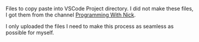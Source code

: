 
<p>
  Files to copy paste into VSCode Project directory. I did not make these files, I got them from the channel
  <a href = "https://www.youtube.com/channel/UC3ivOTE5EgpmF2DHLBmWIWg">Programming With Nick</a>.
</p>
<p>
  I only uploaded the files I need to make this process as seamless as possible for myself.
</p>



